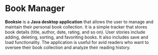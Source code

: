# Book Manager

**Booksie** is a **Java desktop application** that allows the user to manage and maintain their personal book collection. It is a simple tracker that stores book details (title, author, date, rating, and so on). User stories include adding, deleting, sorting, and favoriting books. It also includes save and load functionality. The application is useful for avid readers who want to oversee their book collection and analyze their reading history. 

